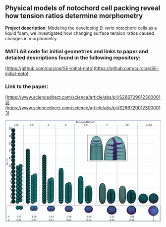 ## Physical models of notochord cell packing reveal how tension ratios determine morphometry

**Project description**: Modeling the developing *D. rerio* notochord cells as a liquid foam, we investigated how changing surface tension ratios caused changes in morphometry.

### MATLAB code for initial geometries and links to paper and detailed descriptions found in the following repository:
[https://github.com/curcioe/SE-initial-noto](https://github.com/curcioe/SE-initial-noto)

### Link to the paper:
[https://www.sciencedirect.com/science/article/abs/pii/S2667290123000013](https://www.sciencedirect.com/science/article/abs/pii/S2667290123000013)

<img src="images/FIGURE2.png?raw=true"/>
